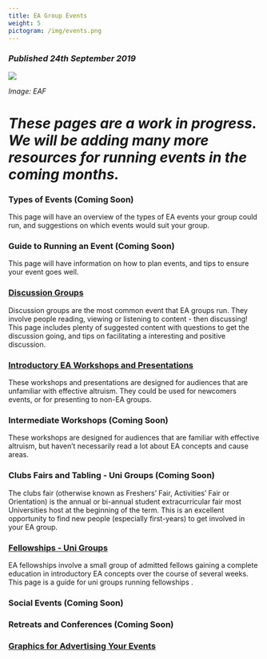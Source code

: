 ```yaml
---
title: EA Group Events
weight: 5
pictogram: /img/events.png
---
```

### _Published 24th September 2019_

<p class="large_image_wrapper">
<img src="/img/eventeaf.png" />
</p>

_Image: EAF_

# _These pages are a work in progress. We will be adding many more resources for running events in the coming months._ 

### Types of Events (Coming Soon)
This page will have an overview of the types of EA events your group could run, and suggestions on which events would suit your group. 

### Guide to Running an Event (Coming Soon)
This page will have information on how to plan events, and tips to ensure your event goes well. 

### [Discussion Groups](/events/discussions/) 
Discussion groups are the most common event that EA groups run. They involve people reading, viewing or listening to content - then discussing! This page includes plenty of suggested content with questions to get the discussion going, and tips on facilitating a interesting and positive discussion.

### [Introductory EA Workshops and Presentations](/events/intro/)
These workshops and presentations are designed for audiences that are unfamiliar with effective altruism. They could be used for newcomers events, or for presenting to non-EA groups. 

### Intermediate Workshops (Coming Soon)
These workshops are designed for audiences that are familiar with effective altruism, but haven’t necessarily read a lot about EA concepts and cause areas. 


### Clubs Fairs and Tabling - Uni Groups (Coming Soon)
The clubs fair (otherwise known as Freshers’ Fair,  Activities’ Fair or Orientation) is the annual or bi-annual student extracurricular fair most Universities host at the beginning of the term. This is an excellent opportunity to find new people (especially first-years) to get involved in your EA group. 


### [Fellowships - Uni Groups](/events/fellowships)
EA fellowships involve a small group of admitted fellows gaining a complete education in introductory EA concepts over the course of several weeks. This page is a guide for uni groups running fellowships.


### Social Events (Coming Soon)

### Retreats and Conferences (Coming Soon)

### [Graphics for Advertising Your Events](/graphics/)
